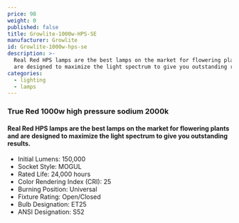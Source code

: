 ```yaml
---
price: 98
weight: 0
published: false
title: Growlite-1000w-HPS-SE
manufacturer: Growlite
id: Growlite-1000w-hps-se
description: >-
  Real Red HPS lamps are the best lamps on the market for flowering plants and
  are designed to maximize the light spectrum to give you outstanding results.
categories:
  - lighting
  - lamps
---
```

### True Red 1000w high pressure sodium 2000k

#### Real Red HPS lamps are the best lamps on the market for flowering plants and are designed to maximize the light spectrum to give you outstanding results.

* Initial Lumens: 150,000
* Socket Style: MOGUL
* Rated Life: 24,000 hours
* Color Rendering Index (CRI): 25
* Burning Position: Universal
* Fixture Rating: Open/Closed
* Bulb Designation: ET25
* ANSI Designation: S52